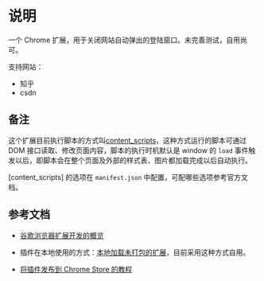 # 说明

一个 Chrome 扩展，用于关闭网站自动弹出的登陆窗口。未完善测试，自用尚可。

支持网站：
  - 知乎
  - csdn

## 备注

这个扩展目前执行脚本的方式叫[content_scripts](https://developer.chrome.com/docs/extensions/mv3/content_scripts/)，这种方式运行的脚本可通过 DOM 接口读取、修改页面内容，脚本的执行时机默认是 window 的 `load` 事件触发以后，即脚本会在整个页面及外部的样式表、图片都加载完成以后自动执行。

[content_scripts] 的选项在 `manifest.json` 中配置，可配哪些选项参考官方文档。

## 参考文档

- [谷歌浏览器扩展开发的概览](https://developer.chrome.com/docs/extensions/mv3/devguide/)

- 插件在本地使用的方式：[本地加载未打包的扩展](https://developer.chrome.com/docs/extensions/mv3/getstarted/development-basics/#load-unpacked)，目前采用这种方式自用。

- [将插件发布到 Chrome Store 的教程](https://developer.chrome.com/docs/webstore/publish/)